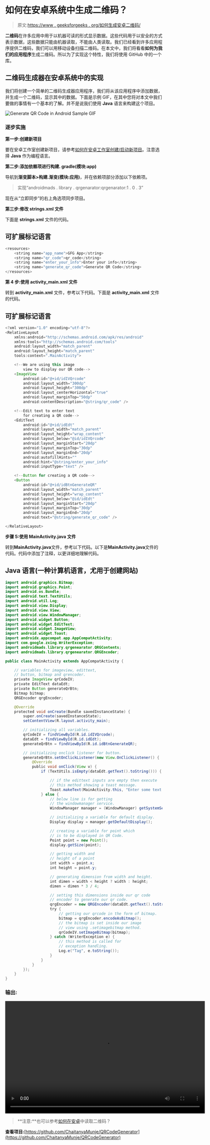 # 如何在安卓系统中生成二维码？

> 原文:[https://www . geeksforgeeks . org/如何生成安卓二维码/](https://www.geeksforgeeks.org/how-to-generate-qr-code-in-android/)

**二维码**在许多应用中用于以机器可读的形式显示数据。这些代码用于以安全的方式表示数据，这些数据只能由机器读取，不能由人类读取。我们已经看到许多应用程序提供二维码，我们可以用移动设备扫描二维码。在本文中，我们将看看**如何为我们的应用程序**生成二维码。所以为了实现这个特性，我们将使用 GitHub 中的一个库。

## 二维码生成器在安卓系统中的实现

我们将创建一个简单的二维码生成器应用程序，我们将从该应用程序中添加数据，并生成一个二维码，显示其中的数据。下面是示例 GIF，在其中您将对本文中我们要做的事情有一个基本的了解。并不是说我们使用 **Java** 语言来构建这个项目。

![Generate QR Code in Android Sample GIF](img/534595b4f338ea322bcf40c7695e6fae.png)

### 逐步实施

**第一步:创建新项目**

要在安卓工作室创建新项目，请参考[如何在安卓工作室创建/启动新项目](https://www.geeksforgeeks.org/android-how-to-create-start-a-new-project-in-android-studio/)。注意选择 **Java** 作为编程语言。

**第二步:添加依赖项进行构建. gradle(模块:app)**

导航到**渐变脚本>构建.渐变(模块:应用)**，并在依赖项部分添加以下依赖项。

> 实现“androidmads . library . qrgenarator:qrgenarator:1 . 0 . 3”

现在从“立即同步”的右上角选项同步项目。

**第三步:修改 strings.xml 文件**

下面是 **strings.xml** 文件的代码。

## 可扩展标记语言

```java
<resources>
    <string name="app_name">GFG App</string>
    <string name="qr_code">qr_code</string>
    <string name="enter_your_info">Enter your info</string>
    <string name="generate_qr_code">Generate QR Code</string>
</resources>
```

**第 4 步:使用 activity_main.xml 文件**

转到 **activity_main.xml** 文件，参考以下代码。下面是 **activity_main.xml** 文件的代码。

## 可扩展标记语言

```java
<?xml version="1.0" encoding="utf-8"?>
<RelativeLayout 
    xmlns:android="http://schemas.android.com/apk/res/android"
    xmlns:tools="http://schemas.android.com/tools"
    android:layout_width="match_parent"
    android:layout_height="match_parent"
    tools:context=".MainActivity">

    <!--We are using this image 
        view to display our QR code-->
    <ImageView
        android:id="@+id/idIVQrcode"
        android:layout_width="300dp"
        android:layout_height="300dp"
        android:layout_centerHorizontal="true"
        android:layout_marginTop="50dp"
        android:contentDescription="@string/qr_code" />

    <!--Edit text to enter text 
        for creating a QR code-->
    <EditText
        android:id="@+id/idEdt"
        android:layout_width="match_parent"
        android:layout_height="wrap_content"
        android:layout_below="@id/idIVQrcode"
        android:layout_marginStart="20dp"
        android:layout_marginTop="30dp"
        android:layout_marginEnd="20dp"
        android:autofillHints=""
        android:hint="@string/enter_your_info"
        android:inputType="text" />

    <!--Button for creating a QR code-->
    <Button
        android:id="@+id/idBtnGenerateQR"
        android:layout_width="match_parent"
        android:layout_height="wrap_content"
        android:layout_below="@id/idEdt"
        android:layout_marginStart="20dp"
        android:layout_marginTop="30dp"
        android:layout_marginEnd="20dp"
        android:text="@string/generate_qr_code" />

</RelativeLayout>
```

**步骤 5:使用 MainActivity.java 文件**

转到**MainActivity.java**文件，参考以下代码。以下是**MainActivity.java**文件的代码。代码中添加了注释，以更详细地理解代码。

## Java 语言(一种计算机语言，尤用于创建网站)

```java
import android.graphics.Bitmap;
import android.graphics.Point;
import android.os.Bundle;
import android.text.TextUtils;
import android.util.Log;
import android.view.Display;
import android.view.View;
import android.view.WindowManager;
import android.widget.Button;
import android.widget.EditText;
import android.widget.ImageView;
import android.widget.Toast;
import androidx.appcompat.app.AppCompatActivity;
import com.google.zxing.WriterException;
import androidmads.library.qrgenearator.QRGContents;
import androidmads.library.qrgenearator.QRGEncoder;

public class MainActivity extends AppCompatActivity {

    // variables for imageview, edittext,
    // button, bitmap and qrencoder.
    private ImageView qrCodeIV;
    private EditText dataEdt;
    private Button generateQrBtn;
    Bitmap bitmap;
    QRGEncoder qrgEncoder;

    @Override
    protected void onCreate(Bundle savedInstanceState) {
        super.onCreate(savedInstanceState);
        setContentView(R.layout.activity_main);

        // initializing all variables.
        qrCodeIV = findViewById(R.id.idIVQrcode);
        dataEdt = findViewById(R.id.idEdt);
        generateQrBtn = findViewById(R.id.idBtnGenerateQR);

        // initializing onclick listener for button.
        generateQrBtn.setOnClickListener(new View.OnClickListener() {
            @Override
            public void onClick(View v) {
                if (TextUtils.isEmpty(dataEdt.getText().toString())) {

                    // if the edittext inputs are empty then execute 
                    // this method showing a toast message.
                    Toast.makeText(MainActivity.this, "Enter some text to generate QR Code", Toast.LENGTH_SHORT).show();
                } else {
                    // below line is for getting 
                    // the windowmanager service.
                    WindowManager manager = (WindowManager) getSystemService(WINDOW_SERVICE);

                    // initializing a variable for default display.
                    Display display = manager.getDefaultDisplay();

                    // creating a variable for point which 
                    // is to be displayed in QR Code.
                    Point point = new Point();
                    display.getSize(point);

                    // getting width and 
                    // height of a point
                    int width = point.x;
                    int height = point.y;

                    // generating dimension from width and height.
                    int dimen = width < height ? width : height;
                    dimen = dimen * 3 / 4;

                    // setting this dimensions inside our qr code
                    // encoder to generate our qr code.
                    qrgEncoder = new QRGEncoder(dataEdt.getText().toString(), null, QRGContents.Type.TEXT, dimen);
                    try {
                        // getting our qrcode in the form of bitmap.
                        bitmap = qrgEncoder.encodeAsBitmap();
                        // the bitmap is set inside our image 
                        // view using .setimagebitmap method.
                        qrCodeIV.setImageBitmap(bitmap);
                    } catch (WriterException e) {
                        // this method is called for 
                        // exception handling.
                        Log.e("Tag", e.toString());
                    }
                }
            }
        });
    }
}
```

### 输出:

<video class="wp-video-shortcode" id="video-531333-1" width="640" height="360" preload="metadata" controls=""><source type="video/mp4" src="https://media.geeksforgeeks.org/wp-content/uploads/20201217163353/Screenrecorder-2020-12-17-16-32-03-350.mp4?_=1">[https://media.geeksforgeeks.org/wp-content/uploads/20201217163353/Screenrecorder-2020-12-17-16-32-03-350.mp4](https://media.geeksforgeeks.org/wp-content/uploads/20201217163353/Screenrecorder-2020-12-17-16-32-03-350.mp4)</video>

> **注意:**也可以参考[如何在安卓](https://www.geeksforgeeks.org/how-to-use-camview-library-in-android-apps/)中读取二维码？

**查看项目:**[https://github.com/ChaitanyaMunje/QRCodeGenerator](https://github.com/ChaitanyaMunje/QRCodeGenerator)
